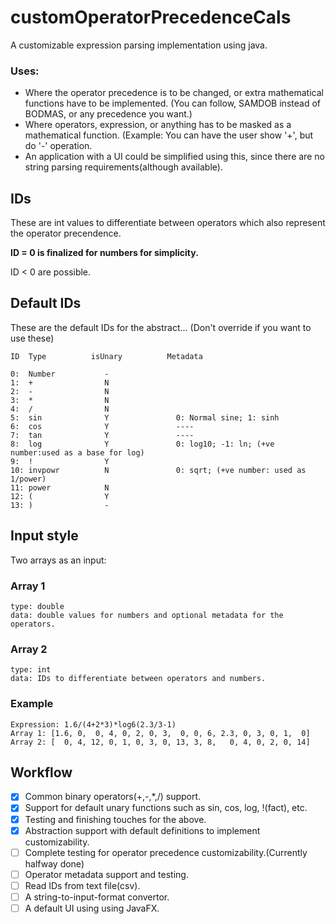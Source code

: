 # customOperatorPrecedenceCals
A customizable expression parsing implementation using java.
### Uses:
  - Where the operator precedence is to be changed, or extra mathematical functions have to be implemented.
    (You can follow, SAMDOB instead of BODMAS, or any precedence you want.)
  - Where operators, expression, or anything has to be masked as a mathematical function.
    (Example: You can have the user show '+', but do '-' operation.
  - An application with a UI could be simplified using this, since there are no string parsing requirements(although available).

## IDs
  These are int values to differentiate between operators which also represent the operator precendence.
  
  <b>ID = 0 is finalized for numbers for simplicity.</b>
  
  ID < 0 are possible.
  
## Default IDs
  These are the default IDs for the abstract... (Don't override if you want to use these)
  

    ID  Type          isUnary          Metadata
    
    0:  Number           -
    1:  +                N
    2:  -                N
    3:  *                N
    4:  /                N
    5:  sin              Y               0: Normal sine; 1: sinh
    6:  cos              Y               ----
    7:  tan              Y               ----
    8:  log              Y               0: log10; -1: ln; (+ve number:used as a base for log)
    9:  !                Y
    10: invpowr          N               0: sqrt; (+ve number: used as 1/power)
    11: power            N
    12: (                Y
    13: )                -

## Input style
Two arrays as an input:
  ### Array 1
    type: double
    data: double values for numbers and optional metadata for the operators.
  ### Array 2
    type: int
    data: IDs to differentiate between operators and numbers.
  ### Example
    Expression: 1.6/(4+2*3)*log6(2.3/3-1)
    Array 1: [1.6, 0,  0, 4, 0, 2, 0, 3,  0, 0, 6, 2.3, 0, 3, 0, 1,  0]
    Array 2: [  0, 4, 12, 0, 1, 0, 3, 0, 13, 3, 8,   0, 4, 0, 2, 0, 14]
    
## Workflow
- [x] Common binary operators(+,-,*,/) support.
- [x] Support for default unary functions such as sin, cos, log, !(fact), etc.
- [x] Testing and finishing touches for the above.
- [x] Abstraction support with default definitions to implement customizability.
- [ ] Complete testing for operator precedence customizability.(Currently halfway done)
- [ ] Operator metadata support and testing.
- [ ] Read IDs from text file(csv).
- [ ] A string-to-input-format convertor.
- [ ] A default UI using using JavaFX.
